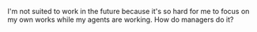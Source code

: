 I'm not suited to work in the future because it's so hard for me to focus on my own works while my agents are working. How do managers do it?

